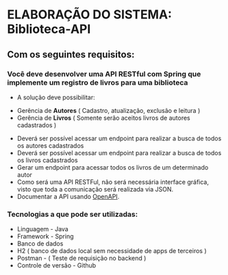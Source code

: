# ELABORAÇÃO DO SISTEMA: Biblioteca-API

## Com os seguintes requisitos:
### Você deve desenvolver uma API RESTful com Spring que implemente um registro de livros para uma biblioteca
* A solução deve possibilitar:
- Gerência de **Autores** ( Cadastro, atualização, exclusão e leitura )
- Gerência de **Livros** ( Somente serão aceitos livros de autores cadastrados )
* Deverá ser possível acessar um endpoint para realizar a busca de todos os autores
cadastrados
* Deverá ser possível acessar um endpoint para realizar a busca de todos os livros
cadastrados
* Gerar um endpoint para acessar todos os livros de um determinado autor
* Como será uma API RESTFul, não será necessária interface gráfica, visto que toda a
comunicação será realizada via JSON.
* Documentar a API usando [OpenAPI](https://oai.github.io/Documentation/).

### Tecnologias a que pode ser utilizadas:
- Linguagem - Java
- Framework - Spring
- Banco de dados
- H2 ( banco de dados local sem necessidade de apps de terceiros )
- Postman - ( Teste de requisição no backend ) 
- Controle de versão - Github
